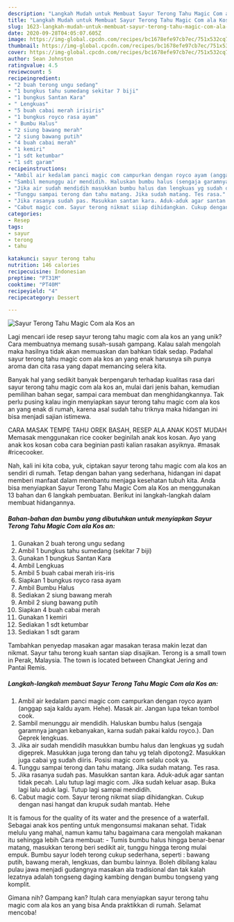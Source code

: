```yaml
---
description: "Langkah Mudah untuk Membuat Sayur Terong Tahu Magic Com ala Kos an Anti Gagal"
title: "Langkah Mudah untuk Membuat Sayur Terong Tahu Magic Com ala Kos an Anti Gagal"
slug: 1623-langkah-mudah-untuk-membuat-sayur-terong-tahu-magic-com-ala-kos-an-anti-gagal
date: 2020-09-28T04:05:07.605Z
image: https://img-global.cpcdn.com/recipes/bc1678efe97cb7ec/751x532cq70/sayur-terong-tahu-magic-com-ala-kos-an-foto-resep-utama.jpg
thumbnail: https://img-global.cpcdn.com/recipes/bc1678efe97cb7ec/751x532cq70/sayur-terong-tahu-magic-com-ala-kos-an-foto-resep-utama.jpg
cover: https://img-global.cpcdn.com/recipes/bc1678efe97cb7ec/751x532cq70/sayur-terong-tahu-magic-com-ala-kos-an-foto-resep-utama.jpg
author: Sean Johnston
ratingvalue: 4.5
reviewcount: 5
recipeingredient:
- "2 buah terong ungu sedang"
- "1 bungkus tahu sumedang sekitar 7 biji"
- "1 bungkus Santan Kara"
- " Lengkuas"
- "5 buah cabai merah irisiris"
- "1 bungkus royco rasa ayam"
- " Bumbu Halus"
- "2 siung bawang merah"
- "2 siung bawang putih"
- "4 buah cabai merah"
- "1 kemiri"
- "1 sdt ketumbar"
- "1 sdt garam"
recipeinstructions:
- "Ambil air kedalam panci magic com campurkan dengan royco ayam (anggap saja kaldu ayam. Hehe). Masak air. Jangan lupa tekan tombol cook."
- "Sambil menunggu air mendidih. Haluskan bumbu halus (sengaja garamnya jangan kebanyakan, karna sudah pakai kaldu royco.). Dan Geprek lengkuas."
- "Jika air sudah mendidih masukkan bumbu halus dan lengkuas yg sudah digeprek. Masukkan juga terong dan tahu yg telah dipotong2. Masukkan juga cabai yg sudah diiris. Posisi magic com selalu cook ya."
- "Tunggu sampai terong dan tahu matang. Jika sudah matang. Tes rasa."
- "Jika rasanya sudah pas. Masukkan santan kara. Aduk-aduk agar santan tidak pecah. Lalu tutup lagi magic com. Jika sudah keluar asap. Buka lagi lalu aduk lagi. Tutup lagi sampai mendidih."
- "Cabut magic com. Sayur terong nikmat siiap dihidangkan. Cukup dengan nasi hangat dan krupuk sudah mantab. Hehe"
categories:
- Resep
tags:
- sayur
- terong
- tahu

katakunci: sayur terong tahu 
nutrition: 146 calories
recipecuisine: Indonesian
preptime: "PT31M"
cooktime: "PT40M"
recipeyield: "4"
recipecategory: Dessert

---
```



![Sayur Terong Tahu Magic Com ala Kos an](https://img-global.cpcdn.com/recipes/bc1678efe97cb7ec/751x532cq70/sayur-terong-tahu-magic-com-ala-kos-an-foto-resep-utama.jpg)

Lagi mencari ide resep sayur terong tahu magic com ala kos an yang unik? Cara membuatnya memang susah-susah gampang. Kalau salah mengolah maka hasilnya tidak akan memuaskan dan bahkan tidak sedap. Padahal sayur terong tahu magic com ala kos an yang enak harusnya sih punya aroma dan cita rasa yang dapat memancing selera kita.

Banyak hal yang sedikit banyak berpengaruh terhadap kualitas rasa dari sayur terong tahu magic com ala kos an, mulai dari jenis bahan, kemudian pemilihan bahan segar, sampai cara membuat dan menghidangkannya. Tak perlu pusing kalau ingin menyiapkan sayur terong tahu magic com ala kos an yang enak di rumah, karena asal sudah tahu triknya maka hidangan ini bisa menjadi sajian istimewa.

CARA MASAK TEMPE TAHU OREK BASAH, RESEP ALA ANAK KOST MUDAH Memasak menggunakan rice cooker beginilah anak kos kosan. Ayo yang anak kos kosan coba cara beginian pasti kalian rasakan asyiknya. #masak #ricecooker.


Nah, kali ini kita coba, yuk, ciptakan sayur terong tahu magic com ala kos an sendiri di rumah. Tetap dengan bahan yang sederhana, hidangan ini dapat memberi manfaat dalam membantu menjaga kesehatan tubuh kita. Anda bisa menyiapkan Sayur Terong Tahu Magic Com ala Kos an menggunakan 13 bahan dan 6 langkah pembuatan. Berikut ini langkah-langkah dalam membuat hidangannya.

<!--inarticleads1-->

##### Bahan-bahan dan bumbu yang dibutuhkan untuk menyiapkan Sayur Terong Tahu Magic Com ala Kos an:

1. Gunakan 2 buah terong ungu sedang
1. Ambil 1 bungkus tahu sumedang (sekitar 7 biji)
1. Gunakan 1 bungkus Santan Kara
1. Ambil  Lengkuas
1. Ambil 5 buah cabai merah iris-iris
1. Siapkan 1 bungkus royco rasa ayam
1. Ambil  Bumbu Halus
1. Sediakan 2 siung bawang merah
1. Ambil 2 siung bawang putih
1. Siapkan 4 buah cabai merah
1. Gunakan 1 kemiri
1. Sediakan 1 sdt ketumbar
1. Sediakan 1 sdt garam


Tambahkan penyedap masakan agar masakan terasa makin lezat dan nikmat. Sayur tahu terong kuah santan siap disajikan. Terong is a small town in Perak, Malaysia. The town is located between Changkat Jering and Pantai Remis. 

<!--inarticleads2-->

##### Langkah-langkah membuat Sayur Terong Tahu Magic Com ala Kos an:

1. Ambil air kedalam panci magic com campurkan dengan royco ayam (anggap saja kaldu ayam. Hehe). Masak air. Jangan lupa tekan tombol cook.
1. Sambil menunggu air mendidih. Haluskan bumbu halus (sengaja garamnya jangan kebanyakan, karna sudah pakai kaldu royco.). Dan Geprek lengkuas.
1. Jika air sudah mendidih masukkan bumbu halus dan lengkuas yg sudah digeprek. Masukkan juga terong dan tahu yg telah dipotong2. Masukkan juga cabai yg sudah diiris. Posisi magic com selalu cook ya.
1. Tunggu sampai terong dan tahu matang. Jika sudah matang. Tes rasa.
1. Jika rasanya sudah pas. Masukkan santan kara. Aduk-aduk agar santan tidak pecah. Lalu tutup lagi magic com. Jika sudah keluar asap. Buka lagi lalu aduk lagi. Tutup lagi sampai mendidih.
1. Cabut magic com. Sayur terong nikmat siiap dihidangkan. Cukup dengan nasi hangat dan krupuk sudah mantab. Hehe


It is famous for the quality of its water and the presence of a waterfall. Sebagai anak kos penting untuk mengonsumsi makanan sehat. Tidak melulu yang mahal, namun kamu tahu bagaimana cara mengolah makanan itu sehingga lebih Cara membuat: - Tumis bumbu halus hingga benar-benar matang, masukkan terong beri sedikit air, tunggu hingga terong mulai empuk. Bumbu sayur lodeh terong cukup sederhana, seperti : bawang putih, bawang merah, lengkuas, dan bumbu lainnya. Boleh dibilang kalau pulau jawa menjadi gudangnya masakan ala tradisional dan tak kalah lezatnya adalah tongseng daging kambing dengan bumbu tongseng yang komplit. 

Gimana nih? Gampang kan? Itulah cara menyiapkan sayur terong tahu magic com ala kos an yang bisa Anda praktikkan di rumah. Selamat mencoba!
